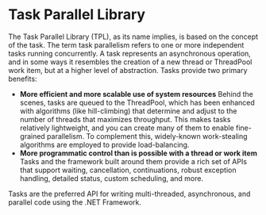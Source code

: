# Task Parallel Library

The Task Parallel Library (TPL), as its name implies, is based on the concept of
the task. The term task parallelism refers to one or more independent tasks
running concurrently. A task represents an asynchronous operation, and in some
ways it resembles the creation of a new thread or ThreadPool work item, but at a
higher level of abstraction. Tasks provide two primary benefits:

* **More efficient and more scalable use of system resources** Behind the
  scenes, tasks are queued to the ThreadPool, which has been enhanced with
  algorithms (like hill-climbing) that determine and adjust to the number of
  threads that maximizes throughput. This makes tasks relatively lightweight,
  and you can create many of them to enable fine-grained parallelism. To
  complement this, widely-known work-stealing algorithms are employed to provide
  load-balancing.
* **More programmatic control than is possible with a thread or work item**
  Tasks and the framework built around them provide a rich set of APIs that
  support waiting, cancellation, continuations, robust exception handling,
  detailed status, custom scheduling, and more.

Tasks are the preferred API for writing multi-threaded, asynchronous, and
parallel code using the .NET Framework.
